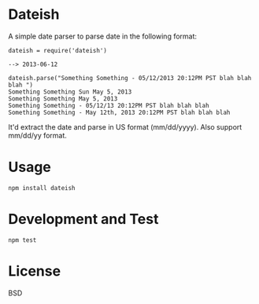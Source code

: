 Dateish
=======
A simple date parser to parse date in the following format:



```
dateish = require('dateish')

--> 2013-06-12

dateish.parse("Something Something - 05/12/2013 20:12PM PST blah blah blah ")
Something Something Sun May 5, 2013
Something Something May 5, 2013
Something Something - 05/12/13 20:12PM PST blah blah blah
Something Something - May 12th, 2013 20:12PM PST blah blah blah
```

It'd extract the date and parse in US format (mm/dd/yyyy).  Also support mm/dd/yy format.

Usage
=====


```
npm install dateish
```

Development and Test
====================

```
npm test 
```


License
=======
BSD